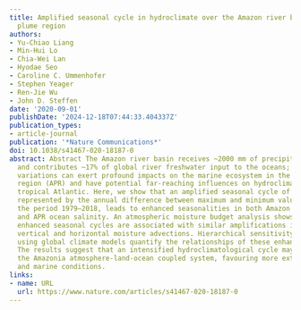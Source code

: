 ```yaml
---
title: Amplified seasonal cycle in hydroclimate over the Amazon river basin and its
  plume region
authors:
- Yu-Chiao Liang
- Min-Hui Lo
- Chia-Wei Lan
- Hyodae Seo
- Caroline C. Ummenhofer
- Stephen Yeager
- Ren-Jie Wu
- John D. Steffen
date: '2020-09-01'
publishDate: '2024-12-18T07:44:33.404337Z'
publication_types:
- article-journal
publication: '*Nature Communications*'
doi: 10.1038/s41467-020-18187-0
abstract: Abstract The Amazon river basin receives ~2000 mm of precipitation annually
  and contributes ~17% of global river freshwater input to the oceans; its hydroclimatic
  variations can exert profound impacts on the marine ecosystem in the Amazon plume
  region (APR) and have potential far-reaching influences on hydroclimate over the
  tropical Atlantic. Here, we show that an amplified seasonal cycle of Amazonia precipitation,
  represented by the annual difference between maximum and minimum values, during
  the period 1979–2018, leads to enhanced seasonalities in both Amazon river discharge
  and APR ocean salinity. An atmospheric moisture budget analysis shows that these
  enhanced seasonal cycles are associated with similar amplifications in the atmospheric
  vertical and horizontal moisture advections. Hierarchical sensitivity experiments
  using global climate models quantify the relationships of these enhanced seasonalities.
  The results suggest that an intensified hydroclimatological cycle may develop in
  the Amazonia atmosphere-land-ocean coupled system, favouring more extreme terrestrial
  and marine conditions.
links:
- name: URL
  url: https://www.nature.com/articles/s41467-020-18187-0
---
```

